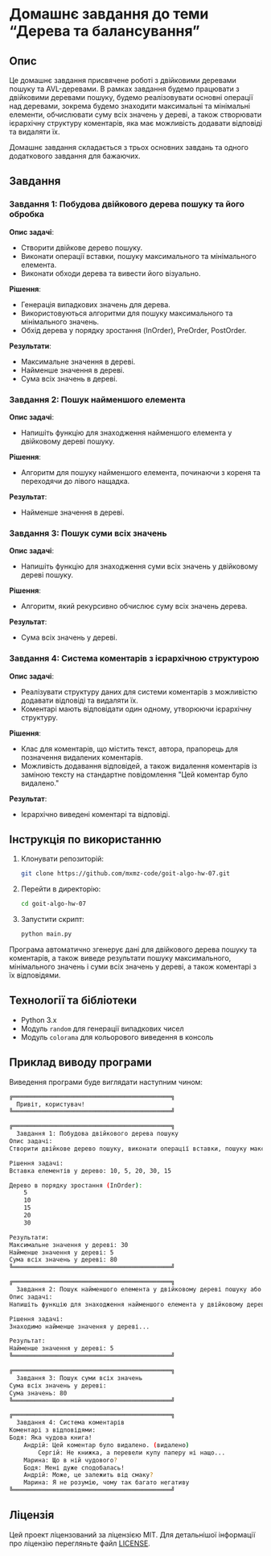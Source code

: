 
# Домашнє завдання до теми “Дерева та балансування”

## Опис

Це домашнє завдання присвячене роботі з двійковими деревами пошуку та AVL-деревами. В рамках завдання будемо працювати з двійковими деревами пошуку, будемо реалізовувати основні операції над деревами, зокрема будемо знаходити максимальні та мінімальні елементи, обчислювати суму всіх значень у дереві, а також створювати ієрархічну структуру коментарів, яка має можливість додавати відповіді та видаляти їх.

Домашнє завдання складається з трьох основних завдань та одного додаткового завдання для бажаючих.

## Завдання

### Завдання 1: Побудова двійкового дерева пошуку та його обробка

**Опис задачі**:
- Створити двійкове дерево пошуку.
- Виконати операції вставки, пошуку максимального та мінімального елемента.
- Виконати обходи дерева та вивести його візуально.

**Рішення**:
- Генерація випадкових значень для дерева.
- Використовуються алгоритми для пошуку максимального та мінімального значень.
- Обхід дерева у порядку зростання (InOrder), PreOrder, PostOrder.

**Результати**:
- Максимальне значення в дереві.
- Найменше значення в дереві.
- Сума всіх значень в дереві.

### Завдання 2: Пошук найменшого елемента

**Опис задачі**:
- Напишіть функцію для знаходження найменшого елемента у двійковому дереві пошуку.

**Рішення**:
- Алгоритм для пошуку найменшого елемента, починаючи з кореня та переходячи до лівого нащадка.

**Результат**:
- Найменше значення в дереві.

### Завдання 3: Пошук суми всіх значень

**Опис задачі**:
- Напишіть функцію для знаходження суми всіх значень у двійковому дереві пошуку.

**Рішення**:
- Алгоритм, який рекурсивно обчислює суму всіх значень дерева.

**Результат**:
- Сума всіх значень у дереві.

### Завдання 4: Система коментарів з ієрархічною структурою

**Опис задачі**:
- Реалізувати структуру даних для системи коментарів з можливістю додавати відповіді та видаляти їх.
- Коментарі мають відповідати один одному, утворюючи ієрархічну структуру.

**Рішення**:
- Клас для коментарів, що містить текст, автора, прапорець для позначення видалених коментарів.
- Можливість додавання відповідей, а також видалення коментарів із заміною тексту на стандартне повідомлення "Цей коментар було видалено."

**Результат**:
- Ієрархічно виведені коментарі та відповіді.

## Інструкція по використанню

1. Клонувати репозиторій:
   ```bash
   git clone https://github.com/mxmz-code/goit-algo-hw-07.git
   ```

2. Перейти в директорію:
   ```bash
   cd goit-algo-hw-07
   ```

3. Запустити скрипт:
   ```bash
   python main.py
   ```

Програма автоматично згенерує дані для двійкового дерева пошуку та коментарів, а також виведе результати пошуку максимального, мінімального значень і суми всіх значень у дереві, а також коментарі з їх відповідями.

## Технології та бібліотеки

- Python 3.x
- Модуль `random` для генерації випадкових чисел
- Модуль `colorama` для кольорового виведення в консоль

## Приклад виводу програми

Виведення програми буде виглядати наступним чином:

```bash
╔════════════════════════════════════════════╗
  Привіт, користувач!
╚════════════════════════════════════════════╝

╔════════════════════════════════════════════╗
  Завдання 1: Побудова двійкового дерева пошуку
Опис задачі:
Створити двійкове дерево пошуку, виконати операції вставки, пошуку максимального та мінімального елемента, обходи дерева та вивести його візуально.

Рішення задачі:
Вставка елементів у дерево: 10, 5, 20, 30, 15

Дерево в порядку зростання (InOrder):
    5
    10
    15
    20
    30

Результати:
Максимальне значення у дереві: 30
Найменше значення у дереві: 5
Сума всіх значень у дереві: 80
╚════════════════════════════════════════════╝

╔════════════════════════════════════════════╗
  Завдання 2: Пошук найменшого елемента у двійковому дереві пошуку або AVL-дереві.
Опис задачі:
Напишіть функцію для знаходження найменшого елемента у двійковому дереві пошуку.

Рішення задачі:
Знаходимо найменше значення у дереві...

Результат:
Найменше значення у дереві: 5
╚════════════════════════════════════════════╝

╔════════════════════════════════════════════╗
  Завдання 3: Пошук суми всіх значень
Сума всіх значень у дереві:
Сума значень: 80
╚════════════════════════════════════════════╝

╔════════════════════════════════════════════╗
  Завдання 4: Система коментарів
Коментарі з відповідями:
Бодя: Яка чудова книга!
    Андрій: Цей коментар було видалено. (видалено)
        Сергій: Не книжка, а перевели купу паперу ні нащо...
    Марина: Що в ній чудового?
    Бодя: Мені дуже сподобалась!
    Андрій: Може, це залежить від смаку?
    Марина: Я не розумію, чому так багато негативу
╚════════════════════════════════════════════╝
```

## Ліцензія

Цей проект ліцензований за ліцензією MIT. Для детальнішої інформації про ліцензію перегляньте файл [LICENSE](LICENSE).
